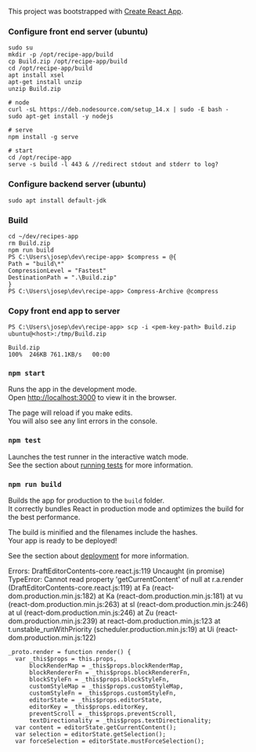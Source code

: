 This project was bootstrapped with [Create React App](https://github.com/facebook/create-react-app).

### Configure front end server (ubuntu)
```
sudo su
mkdir -p /opt/recipe-app/build
cp Build.zip /opt/recipe-app/build
cd /opt/recipe-app/build
apt install xsel
apt-get install unzip
unzip Build.zip

# node
curl -sL https://deb.nodesource.com/setup_14.x | sudo -E bash -
sudo apt-get install -y nodejs

# serve
npm install -g serve

# start
cd /opt/recipe-app
serve -s build -l 443 & //redirect stdout and stderr to log?
```

### Configure backend server (ubuntu)
```
sudo apt install default-jdk
```

### Build
```
cd ~/dev/recipes-app
rm Build.zip
npm run build
PS C:\Users\josep\dev\recipe-app> $compress = @{
Path = "build\*"
CompressionLevel = "Fastest"
DestinationPath = ".\Build.zip"
}
PS C:\Users\josep\dev\recipe-app> Compress-Archive @compress
```

### Copy front end app to server
```
PS C:\Users\josep\dev\recipe-app> scp -i <pem-key-path> Build.zip ubuntu@<host>:/tmp/Build.zip

Build.zip                                                                                         100%  246KB 761.1KB/s   00:00
```

### `npm start`

Runs the app in the development mode.<br />
Open [http://localhost:3000](http://localhost:3000) to view it in the browser.

The page will reload if you make edits.<br />
You will also see any lint errors in the console.

### `npm test`

Launches the test runner in the interactive watch mode.<br />
See the section about [running tests](https://facebook.github.io/create-react-app/docs/running-tests) for more information.

### `npm run build`

Builds the app for production to the `build` folder.<br />
It correctly bundles React in production mode and optimizes the build for the best performance.

The build is minified and the filenames include the hashes.<br />
Your app is ready to be deployed!

See the section about [deployment](https://facebook.github.io/create-react-app/docs/deployment) for more information.


Errors:
DraftEditorContents-core.react.js:119 Uncaught (in promise) TypeError: Cannot read property 'getCurrentContent' of null
    at r.a.render (DraftEditorContents-core.react.js:119)
    at Fa (react-dom.production.min.js:182)
    at Ka (react-dom.production.min.js:181)
    at vu (react-dom.production.min.js:263)
    at sl (react-dom.production.min.js:246)
    at ul (react-dom.production.min.js:246)
    at Zu (react-dom.production.min.js:239)
    at react-dom.production.min.js:123
    at t.unstable_runWithPriority (scheduler.production.min.js:19)
    at Ui (react-dom.production.min.js:122)


    _proto.render = function render() {
      var _this$props = this.props,
          blockRenderMap = _this$props.blockRenderMap,
          blockRendererFn = _this$props.blockRendererFn,
          blockStyleFn = _this$props.blockStyleFn,
          customStyleMap = _this$props.customStyleMap,
          customStyleFn = _this$props.customStyleFn,
          editorState = _this$props.editorState,
          editorKey = _this$props.editorKey,
          preventScroll = _this$props.preventScroll,
          textDirectionality = _this$props.textDirectionality;
      var content = editorState.getCurrentContent();
      var selection = editorState.getSelection();
      var forceSelection = editorState.mustForceSelection();
